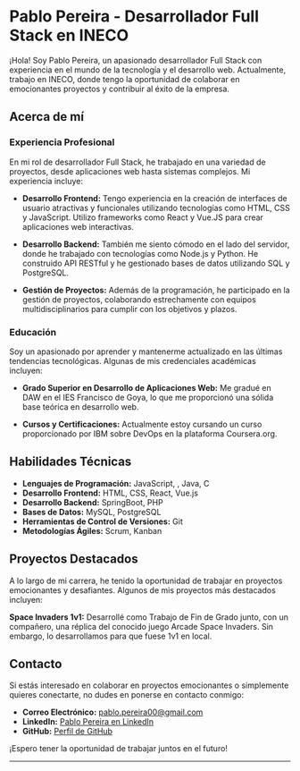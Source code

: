 # Pablo Pereira - Desarrollador Full Stack en INECO

¡Hola! Soy Pablo Pereira, un apasionado desarrollador Full Stack con experiencia en el mundo de la tecnología y el desarrollo web. Actualmente, trabajo en INECO, donde tengo la oportunidad de colaborar en emocionantes proyectos y contribuir al éxito de la empresa.

## Acerca de mí

### Experiencia Profesional

En mi rol de desarrollador Full Stack, he trabajado en una variedad de proyectos, desde aplicaciones web hasta sistemas complejos. Mi experiencia incluye:

- **Desarrollo Frontend:** Tengo experiencia en la creación de interfaces de usuario atractivas y funcionales utilizando tecnologías como HTML, CSS y JavaScript. Utilizo frameworks como React y Vue.JS para crear aplicaciones web interactivas.

- **Desarrollo Backend:** También me siento cómodo en el lado del servidor, donde he trabajado con tecnologías como Node.js y Python. He construido API RESTful y he gestionado bases de datos utilizando SQL y PostgreSQL.

- **Gestión de Proyectos:** Además de la programación, he participado en la gestión de proyectos, colaborando estrechamente con equipos multidisciplinarios para cumplir con los objetivos y plazos.

### Educación

Soy un apasionado por aprender y mantenerme actualizado en las últimas tendencias tecnológicas. Algunas de mis credenciales académicas incluyen:

- **Grado Superior en Desarrollo de Aplicaciones Web:** Me gradué en DAW en el IES Francisco de Goya, lo que me proporcionó una sólida base teórica en desarrollo web.

- **Cursos y Certificaciones:** Actualmente estoy cursando un curso proporcionado por IBM sobre DevOps en la plataforma Coursera.org.

## Habilidades Técnicas

- **Lenguajes de Programación:** JavaScript, , Java, C
- **Desarrollo Frontend:** HTML, CSS, React, Vue.js
- **Desarrollo Backend:** SpringBoot, PHP
- **Bases de Datos:** MySQL, PostgreSQL
- **Herramientas de Control de Versiones:** Git
- **Metodologías Ágiles:** Scrum, Kanban

## Proyectos Destacados

A lo largo de mi carrera, he tenido la oportunidad de trabajar en proyectos emocionantes y desafiantes. Algunos de mis proyectos más destacados incluyen:

**Space Invaders 1v1:** Desarrollé como Trabajo de Fin de Grado junto, con un compañero, una réplica del conocido juego Arcade Space Invaders. Sin embargo, lo desarrollamos para que fuese 1v1 en local.



## Contacto

Si estás interesado en colaborar en proyectos emocionantes o simplemente quieres conectarte, no dudes en ponerse en contacto conmigo:

- **Correo Electrónico:** [pablo.pereira00@gmail.com](mailto:pablo.pereira00@gmail.com)
- **LinkedIn:** [Pablo Pereira en LinkedIn](https://www.linkedin.com/in/in/pablo-pereira-4183181a3/)
- **GitHub:** [Perfil de GitHub](https://github.com/bloid3)

¡Espero tener la oportunidad de trabajar juntos en el futuro!

---


